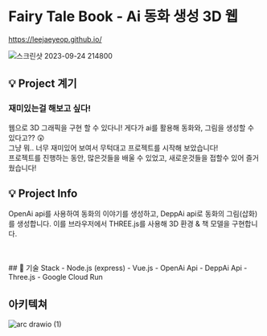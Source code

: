 # Fairy Tale Book - Ai 동화 생성 3D 웹
https://leejaeyeop.github.io/

![스크린샷 2023-09-24 214800](https://github.com/Leejaeyeop/ai_fairy_tale_book/assets/93045720/e54c052a-3807-4378-8c21-bcbc746439a9)

## 💡 Project 계기
### 재미있는걸 해보고 싶다!
웹으로 3D 그래픽을 구현 할 수 있다니! 게다가 ai를 활용해 동화와, 그림을 생성할 수 있다고?? 😲   
그냥 뭐.. 너무 재미있어 보여서 무턱대고 프로젝트를 시작해 보았습니다!   
프로젝트를 진행하는 동안, 많은것들을 배울 수 있었고, 새로운것들을 접할수 있어 즐거웠습니다!   

## 💡 Project Info
OpenAi api를 사용하여 동화의 이야기를 생성하고, DeppAi api로 동화의 그림(삽화)를 생성합니다. 이를 브라우저에서 THREE.js를 사용해 3D 환경 & 책 모델을 구현합니다.   

<br/>
<br/>
## 🔧 기술 Stack
- Node.js (express)
- Vue.js
- OpenAi Api
- DeppAi Api
- Three.js
- Google Cloud Run


## 아키텍쳐
![arc drawio (1)](https://github.com/Leejaeyeop/ai_fairy_tale_book/assets/93045720/2ba74517-3341-4938-be43-51b4bf6180d3)
